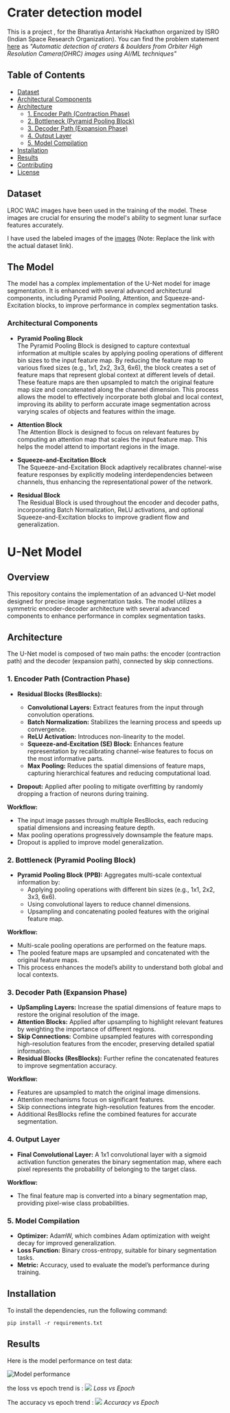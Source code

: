 
# Crater detection model

This is a project , for the Bharatiya Antarishk Hackathon organized by ISRO (Indian Space Research Organization). You can find the problem statement [here](https://isro.hack2skill.com/2024/) as _"Automatic detection of craters & boulders from Orbiter High Resolution Camera(OHRC) images using AI/ML techniques"_



## Table of Contents
- [Dataset](#dataset)
- [Architectural Components](#architectural-components)
- [Architecture](#architecture)
  - [1. Encoder Path (Contraction Phase)](#1-encoder-path-contraction-phase)
  - [2. Bottleneck (Pyramid Pooling Block)](#2-bottleneck-pyramid-pooling-block)
  - [3. Decoder Path (Expansion Phase)](#3-decoder-path-expansion-phase)
  - [4. Output Layer](#4-output-layer)
  - [5. Model Compilation](#5-model-compilation)
- [Installation](#installation)
- [Results](#results)
- [Contributing](#contributing)
- [License](#license)

## Dataset

LROC WAC images have been used in the training of the model. These images are crucial for ensuring the model's ability to segment lunar surface features accurately.

I have used the labeled images of the [images](#) (Note: Replace the link with the actual dataset link).

## The Model

The model has a complex implementation of the U-Net model for image segmentation. It is enhanced with several advanced architectural components, including Pyramid Pooling, Attention, and Squeeze-and-Excitation blocks, to improve performance in complex segmentation tasks.

### Architectural Components

- **Pyramid Pooling Block**  
  The Pyramid Pooling Block is designed to capture contextual information at multiple scales by applying pooling operations of different bin sizes to the input feature map. By reducing the feature map to various fixed sizes (e.g., 1x1, 2x2, 3x3, 6x6), the block creates a set of feature maps that represent global context at different levels of detail. These feature maps are then upsampled to match the original feature map size and concatenated along the channel dimension. This process allows the model to effectively incorporate both global and local context, improving its ability to perform accurate image segmentation across varying scales of objects and features within the image.

- **Attention Block**  
  The Attention Block is designed to focus on relevant features by computing an attention map that scales the input feature map. This helps the model attend to important regions in the image.

- **Squeeze-and-Excitation Block**  
  The Squeeze-and-Excitation Block adaptively recalibrates channel-wise feature responses by explicitly modeling interdependencies between channels, thus enhancing the representational power of the network.

- **Residual Block**  
  The Residual Block is used throughout the encoder and decoder paths, incorporating Batch Normalization, ReLU activations, and optional Squeeze-and-Excitation blocks to improve gradient flow and generalization.

# U-Net Model

## Overview

This repository contains the implementation of an advanced U-Net model designed for precise image segmentation tasks. The model utilizes a symmetric encoder-decoder architecture with several advanced components to enhance performance in complex segmentation tasks.

## Architecture

The U-Net model is composed of two main paths: the encoder (contraction path) and the decoder (expansion path), connected by skip connections.

### 1. Encoder Path (Contraction Phase)

- **Residual Blocks (ResBlocks):**
  - **Convolutional Layers:** Extract features from the input through convolution operations.
  - **Batch Normalization:** Stabilizes the learning process and speeds up convergence.
  - **ReLU Activation:** Introduces non-linearity to the model.
  - **Squeeze-and-Excitation (SE) Block:** Enhances feature representation by recalibrating channel-wise features to focus on the most informative parts.
  - **Max Pooling:** Reduces the spatial dimensions of feature maps, capturing hierarchical features and reducing computational load.
  
- **Dropout:** Applied after pooling to mitigate overfitting by randomly dropping a fraction of neurons during training.

**Workflow:**
- The input image passes through multiple ResBlocks, each reducing spatial dimensions and increasing feature depth.
- Max pooling operations progressively downsample the feature maps.
- Dropout is applied to improve model generalization.

### 2. Bottleneck (Pyramid Pooling Block)

- **Pyramid Pooling Block (PPB):** Aggregates multi-scale contextual information by:
  - Applying pooling operations with different bin sizes (e.g., 1x1, 2x2, 3x3, 6x6).
  - Using convolutional layers to reduce channel dimensions.
  - Upsampling and concatenating pooled features with the original feature map.

**Workflow:**
- Multi-scale pooling operations are performed on the feature maps.
- The pooled feature maps are upsampled and concatenated with the original feature maps.
- This process enhances the model’s ability to understand both global and local contexts.

### 3. Decoder Path (Expansion Phase)

- **UpSampling Layers:** Increase the spatial dimensions of feature maps to restore the original resolution of the image.
- **Attention Blocks:** Applied after upsampling to highlight relevant features by weighting the importance of different regions.
- **Skip Connections:** Combine upsampled features with corresponding high-resolution features from the encoder, preserving detailed spatial information.
- **Residual Blocks (ResBlocks):** Further refine the concatenated features to improve segmentation accuracy.

**Workflow:**
- Features are upsampled to match the original image dimensions.
- Attention mechanisms focus on significant features.
- Skip connections integrate high-resolution features from the encoder.
- Additional ResBlocks refine the combined features for accurate segmentation.

### 4. Output Layer

- **Final Convolutional Layer:** A 1x1 convolutional layer with a sigmoid activation function generates the binary segmentation map, where each pixel represents the probability of belonging to the target class.

**Workflow:**
- The final feature map is converted into a binary segmentation map, providing pixel-wise class probabilities.

### 5. Model Compilation

- **Optimizer:** AdamW, which combines Adam optimization with weight decay for improved generalization.
- **Loss Function:** Binary cross-entropy, suitable for binary segmentation tasks.
- **Metric:** Accuracy, used to evaluate the model’s performance during training.

## Installation

To install the dependencies, run the following command:

```
pip install -r requirements.txt

```

## Results

Here is the model performance on test data:

![Model performance](images/performance.png)

the loss vs epoch trend is :
![](images/loss.png)
*Loss vs Epoch*

The accuracy vs epoch trend :
![](images/accu.png)
*Accuracy vs Epoch*



